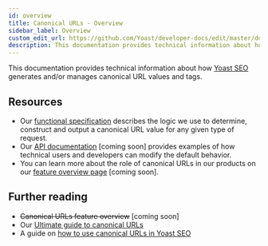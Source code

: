```yaml
---
id: overview
title: Canonical URLs - Overview
sidebar_label: Overview
custom_edit_url: https://github.com/Yoast/developer-docs/edit/master/docs/features/canonical-urls/overview.md
description: This documentation provides technical information about how Yoast SEO generates and/or manages canonical URL values and tags.
---
```

This documentation provides technical information about how [Yoast SEO](https://yoast.com/wordpress/plugins/seo/) generates and/or manages canonical URL values and tags.

## Resources
* Our [functional specification](functional-specification.md) describes the logic we use to determine, construct and output a canonical URL value for any given type of request.
* Our [API documentation](api.md) [coming soon] provides examples of how technical users and developers can modify the default behavior.
* You can learn more about the role of canonical URLs in our products on our [feature overview page]() [coming soon].

## Further reading
* ~~Canonical URLs feature overview~~ [coming soon]
* Our [Ultimate guide to canonical URLs](https://yoast.com/rel-canonical/)
* A guide on [how to use canonical URLs in Yoast SEO](https://kb.yoast.com/kb/canonical-urls-in-wordpress-seo/)
